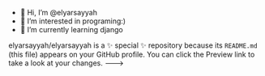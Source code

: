 - 👋 Hi, I’m @elyarsayyah
- 👀 I’m interested in programing:)                   
- 🌱 I’m currently learning django

elyarsayyah/elyarsayyah is a ✨ special ✨ repository because its `README.md` (this file) appears on your GitHub profile.
You can click the Preview link to take a look at your changes.
--->

